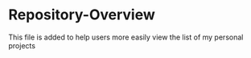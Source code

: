 # Repository-Overview
This file is added to help users more easily view the list of my personal projects
